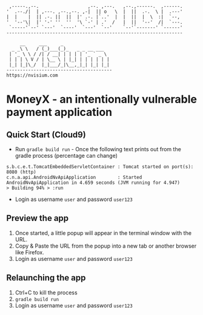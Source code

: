```
 ,-----.,--.                  ,--. ,---.   ,--.,------.  ,------.
'  .--./|  | ,---. ,--.,--. ,-|  || o   \  |  ||  .-.  \ |  .---'
|  |    |  || .-. ||  ||  |' .-. |`..'  |  |  ||  |  \  :|  `--, 
'  '--'\|  |' '-' ''  ''  '\ `-' | .'  /   |  ||  '--'  /|  `---.
 `-----'`--' `---'  `----'  `---'  `--'    `--'`-------' `------'
----------------------------------------------------------------- 
```

```
     __     ___     _                 
  _ _\ \   / (_)___(_)_   _ _ __ ___  
 | '_ \ \ / /| / __| | | | | '_ ` _ \ 
 | | | \ V / | \__ \ | |_| | | | | | |
 |_| |_|\_/  |_|___/_|\__,_|_| |_| |_|
---------------------------------------
https://nvisium.com
```                                      

MoneyX - an intentionally vulnerable payment application
===

Quick Start (Cloud9)
----
* Run ```gradle build run``` - Once the following text prints out from the gradle process (percentage can change)
```
s.b.c.e.t.TomcatEmbeddedServletContainer : Tomcat started on port(s): 8080 (http)
c.n.a.api.AndroidNvApiApplication        : Started AndroidNvApiApplication in 4.659 seconds (JVM running for 4.947)
> Building 94% > :run
```
* Login as username `user` and password `user123`

Preview the app
----
1. Once started, a little popup will appear in the terminal window with the URL.
2. Copy & Paste the URL from the popup into a new tab or another browser like Firefox.
3. Login as username `user` and password `user123`

Relaunching the app
----
1. Ctrl+C to kill the process
2. ```gradle build run```
3. Login as username `user` and password `user123`
